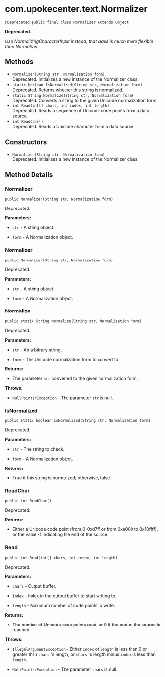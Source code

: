 # com.upokecenter.text.Normalizer

    @Deprecated public final class Normalizer extends Object

<strong>Deprecated.</strong>&nbsp;
<div class='block'><i>Use NormalizingCharacterInput instead; that class is much more flexible than
 Normalizer.</i></div>

## Methods

* `Normalizer(String str,
          Normalization form)`<br>
 Deprecated.  Initializes a new instance of the Normalizer class.
* `static boolean IsNormalized(String str,
            Normalization form)`<br>
 Deprecated.  Returns whether this string is normalized.
* `static String Normalize(String str,
         Normalization form)`<br>
 Deprecated.  Converts a string to the given Unicode normalization form.
* `int Read(int[] chars,
    int index,
    int length)`<br>
 Deprecated.  Reads a sequence of Unicode code points from a data source.
* `int ReadChar()`<br>
 Deprecated.  Reads a Unicode character from a data source.

## Constructors

* `Normalizer(String str,
          Normalization form)`<br>
 Deprecated.  Initializes a new instance of the Normalizer class.

## Method Details

### Normalizer
    public Normalizer(String str, Normalization form)
Deprecated.&nbsp;

**Parameters:**

* <code>str</code> - A string object.

* <code>form</code> - A Normalization object.

### Normalizer
    public Normalizer(String str, Normalization form)
Deprecated.&nbsp;

**Parameters:**

* <code>str</code> - A string object.

* <code>form</code> - A Normalization object.

### Normalize
    public static String Normalize(String str, Normalization form)
Deprecated.&nbsp;

**Parameters:**

* <code>str</code> - An arbitrary string.

* <code>form</code> - The Unicode normalization form to convert to.

**Returns:**

* The parameter <code>str</code> converted to the given normalization form.

**Throws:**

* <code>NullPointerException</code> - The parameter <code>str</code> is null.

### IsNormalized
    public static boolean IsNormalized(String str, Normalization form)
Deprecated.&nbsp;

**Parameters:**

* <code>str</code> - The string to check.

* <code>form</code> - A Normalization object.

**Returns:**

* True if this string is normalized; otherwise, false.

### ReadChar
    public int ReadChar()
Deprecated.&nbsp;

**Returns:**

* Either a Unicode code point (from 0-0xd7ff or from 0xe000 to
 0x10ffff), or the value -1 indicating the end of the source.

### Read
    public int Read(int[] chars, int index, int length)
Deprecated.&nbsp;

**Parameters:**

* <code>chars</code> - Output buffer.

* <code>index</code> - Index in the output buffer to start writing to.

* <code>length</code> - Maximum number of code points to write.

**Returns:**

* The number of Unicode code points read, or 0 if the end of the
 source is reached.

**Throws:**

* <code>IllegalArgumentException</code> - Either <code>index</code> or <code>length</code> is less
 than 0 or greater than <code>chars</code> 's length, or <code>chars</code> 's
 length minus <code>index</code> is less than <code>length</code>.

* <code>NullPointerException</code> - The parameter <code>chars</code> is null.
